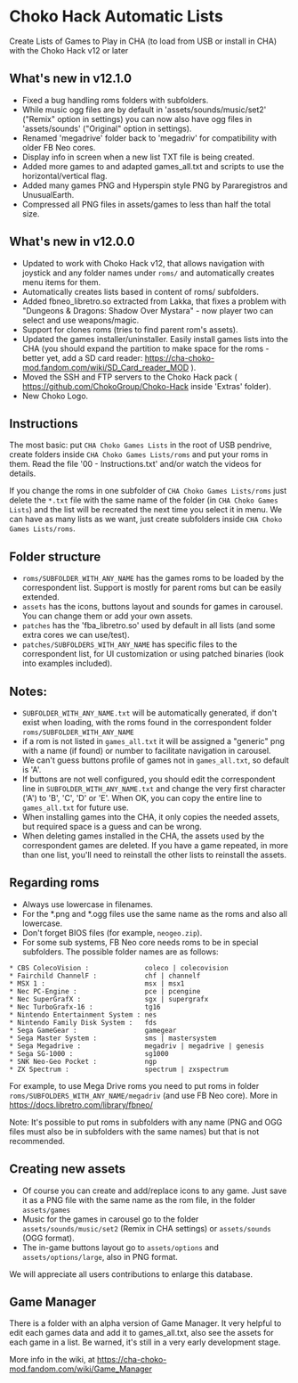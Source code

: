 # Choko Hack Automatic Lists
Create Lists of Games to Play in CHA
(to load from USB or install in CHA)
with the Choko Hack v12 or later


## What's new in v12.1.0
- Fixed a bug handling roms folders with subfolders.
- While music ogg files are by default in 'assets/sounds/music/set2' ("Remix" option in settings) you can now also have ogg files in 'assets/sounds' ("Original" option in settings).
- Renamed 'megadrive' folder back to 'megadriv' for compatibility with older FB Neo cores.
- Display info in screen when a new list TXT file is being created.
- Added more games to and adapted games_all.txt and scripts to use the horizontal/vertical flag.
- Added many games PNG and Hyperspin style PNG by Pararegistros and UnusualEarth.
- Compressed all PNG files in assets/games to less than half the total size.


## What's new in v12.0.0
- Updated to work with Choko Hack v12, that allows navigation with joystick and any folder names under `roms/` and automatically creates menu items for them.
- Automatically creates lists based in content of roms/ subfolders.
- Added fbneo_libretro.so extracted from Lakka, that fixes a problem with "Dungeons & Dragons: Shadow Over Mystara" - now player two can select and use weapons/magic.
- Support for clones roms (tries to find parent rom's assets).
- Updated the games installer/uninstaller. Easily install games lists into the CHA (you should expand the partition to make space for the roms - better yet, add a SD card reader: https://cha-choko-mod.fandom.com/wiki/SD_Card_reader_MOD ).
- Moved the SSH and FTP servers to the Choko Hack pack ( https://github.com/ChokoGroup/Choko-Hack inside 'Extras' folder).
- New Choko Logo.


## Instructions
The most basic: put `CHA Choko Games Lists` in the root of USB pendrive, create folders inside `CHA Choko Games Lists/roms` and put your roms in them.
Read the file '00 - Instructions.txt' and/or watch the videos for details.

If you change the roms in one subfolder of `CHA Choko Games Lists/roms` just delete the `*.txt` file with the same name of the folder (in `CHA Choko Games Lists`) and the list will be recreated the next time you select it in menu.
We can have as many lists as we want, just create subfolders inside `CHA Choko Games Lists/roms`.


## Folder structure
- `roms/SUBFOLDER_WITH_ANY_NAME`      has the games roms to be loaded by the correspondent list. Support is mostly for parent roms but can be easily extended.
- `assets`    has the icons, buttons layout and sounds for games in carousel. You can change them or add your own assets.
- `patches`   has the 'fba_libretro.so' used by default in all lists (and some extra cores we can use/test).
- `patches/SUBFOLDERS_WITH_ANY_NAME`  has specific files to the correspondent list, for UI customization or using patched binaries (look into examples included).


## Notes:
- `SUBFOLDER_WITH_ANY_NAME.txt` will be automatically generated, if don't exist when loading, with the roms found in the correspondent folder `roms/SUBFOLDER_WITH_ANY_NAME`
- if a rom is not listed in `games_all.txt` it will be assigned a "generic" png with a name (if found) or number to facilitate navigation in carousel.
- We can't guess buttons profile of games not in `games_all.txt`, so default is 'A'.
- If buttons are not well configured, you should edit the correspondent line in `SUBFOLDER_WITH_ANY_NAME.txt` and change the very first character ('A') to 'B', 'C', 'D' or 'E'. When OK, you can copy the entire line to `games_all.txt` for future use.
- When installing games into the CHA, it only copies the needed assets, but required space is a guess and can be wrong.
- When deleting games installed in the CHA, the assets used by the correspondent games are deleted. If you have a game repeated, in more than one list, you'll need to reinstall the other lists to reinstall the assets.


## Regarding roms
- Always use lowercase in filenames.
- For the *.png and *.ogg files use the same name as the roms and also all lowercase.
- Don't forget BIOS files (for example, `neogeo.zip`).
- For some sub systems, FB Neo core needs roms to be in special subfolders. The possible folder names are as follows:

```
* CBS ColecoVision :              coleco | colecovision
* Fairchild ChannelF :            chf | channelf
* MSX 1 :                         msx | msx1
* Nec PC-Engine :                 pce | pcengine
* Nec SuperGrafX :                sgx | supergrafx
* Nec TurboGrafx-16 :             tg16
* Nintendo Entertainment System : nes
* Nintendo Family Disk System :   fds
* Sega GameGear :                 gamegear
* Sega Master System :            sms | mastersystem
* Sega Megadrive :                megadriv | megadrive | genesis
* Sega SG-1000 :                  sg1000
* SNK Neo-Geo Pocket :            ngp
* ZX Spectrum :                   spectrum | zxspectrum
```

For example, to use Mega Drive roms you need to put roms in folder `roms/SUBFOLDERS_WITH_ANY_NAME/megadriv` (and use FB Neo core).
More in https://docs.libretro.com/library/fbneo/

Note: It's possible to put roms in subfolders with any name (PNG and OGG files must also be in subfolders with the same names) but that is not recommended.


## Creating new assets
- Of course you can create and add/replace icons to any game. Just save it as a PNG file with the same name as the rom file, in the folder `assets/games`
- Music for the games in carousel go to the folder `assets/sounds/music/set2` (Remix in CHA settings) or `assets/sounds` (OGG format).
- The in-game buttons layout go to `assets/options` and `assets/options/large`, also in PNG format.

We will appreciate all users contributions to enlarge this database.


## Game Manager
There is a folder with an alpha version of Game Manager.
It very helpful to edit each games data and add it to games_all.txt, also see the assets for each game in a list.
Be warned, it's still in a very early development stage.

More info in the wiki, at https://cha-choko-mod.fandom.com/wiki/Game_Manager
